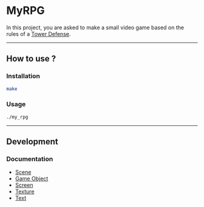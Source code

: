 # MyRPG

In this project, you are asked to make a small video game based on the rules of a [Tower Defense](https://en.wikipedia.org/wiki/Tower_defense).
***
## How to use ?
### Installation
```bash
make
```
### Usage

```bash
./my_rpg
```
***
## Development

### Documentation
* [Scene](./documentation/scene.md)
* [Game Object](./documentation/game_obj.md)
* [Screen](./documentation/screen.md)
* [Texture](./documentation/texture.md)
* [Text](./documentation/text.md)